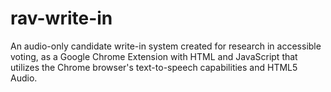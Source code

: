 rav-write-in
============

An audio-only candidate write-in system created for research in accessible voting, as a Google Chrome Extension with HTML and JavaScript that utilizes the Chrome browser's text-to-speech capabilities and HTML5 Audio. 
